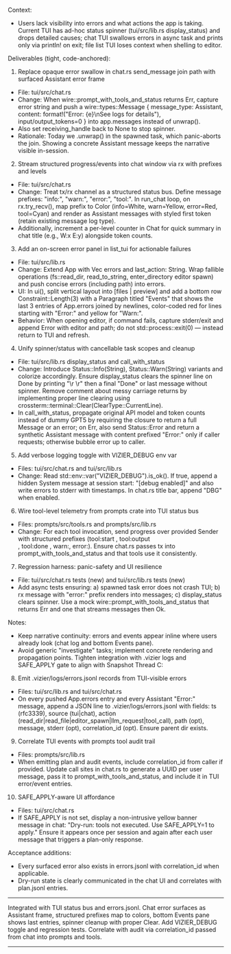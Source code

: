 Context:
- Users lack visibility into errors and what actions the app is taking. Current TUI has ad-hoc status spinner (tui/src/lib.rs display_status) and drops detailed causes; chat TUI swallows errors in async task and prints only via println! on exit; file list TUI loses context when shelling to editor.

Deliverables (tight, code-anchored):

1) Replace opaque error swallow in chat.rs send_message join path with surfaced Assistant error frame
- File: tui/src/chat.rs
- Change: When wire::prompt_with_tools_and_status returns Err, capture error string and push a wire::types::Message { message_type: Assistant, content: format!("Error: {e}\nSee logs for details"), input/output_tokens=0 } into app.messages instead of unwrap().
- Also set receiving_handle back to None to stop spinner.
- Rationale: Today we .unwrap() in the spawned task, which panic-aborts the join. Showing a concrete Assistant message keeps the narrative visible in-session.

2) Stream structured progress/events into chat window via rx with prefixes and levels
- File: tui/src/chat.rs
- Change: Treat tx/rx channel as a structured status bus. Define message prefixes: "info:", "warn:", "error:", "tool:". In run_chat loop, on rx.try_recv(), map prefix to Color (info=White, warn=Yellow, error=Red, tool=Cyan) and render as Assistant messages with styled first token (retain existing message log type).
- Additionally, increment a per-level counter in Chat for quick summary in chat title (e.g., W:x E:y) alongside token counts.

3) Add an on-screen error panel in list_tui for actionable failures
- File: tui/src/lib.rs
- Change: Extend App with Vec<String> errors and last_action: String. Wrap fallible operations (fs::read_dir, read_to_string, enter_directory editor spawn) and push concise errors (including path) into errors.
- UI: In ui(), split vertical layout into [files | preview] and add a bottom row Constraint::Length(3) with a Paragraph titled "Events" that shows the last 3 entries of App.errors joined by newlines, color-coded red for lines starting with "Error:" and yellow for "Warn:".
- Behavior: When opening editor, if command fails, capture stderr/exit and append Error with editor and path; do not std::process::exit(0) — instead return to TUI and refresh.

4) Unify spinner/status with cancellable task scopes and cleanup
- File: tui/src/lib.rs display_status and call_with_status
- Change: Introduce Status::Info(String), Status::Warn(String) variants and colorize accordingly. Ensure display_status clears the spinner line on Done by printing "\r  \r" then a final "Done" or last message without spinner. Remove comment about messy carriage returns by implementing proper line clearing using crossterm::terminal::Clear(ClearType::CurrentLine).
- In call_with_status, propagate original API model and token counts instead of dummy GPT5 by requiring the closure to return a full Message or an error; on Err, also send Status::Error and return a synthetic Assistant message with content prefixed "Error:" only if caller requests; otherwise bubble error up to caller.

5) Add verbose logging toggle with VIZIER_DEBUG env var
- Files: tui/src/chat.rs and tui/src/lib.rs
- Change: Read std::env::var("VIZIER_DEBUG").is_ok(). If true, append a hidden System message at session start: "[debug enabled]" and also write errors to stderr with timestamps. In chat.rs title bar, append "DBG" when enabled.

6) Wire tool-level telemetry from prompts crate into TUI status bus
- Files: prompts/src/tools.rs and prompts/src/lib.rs
- Change: For each tool invocation, send progress over provided Sender<String> with structured prefixes (tool:start <name>, tool:output <summary>, tool:done <name>, warn:<msg>, error:<msg>). Ensure chat.rs passes tx into prompt_with_tools_and_status and that tools use it consistently.

7) Regression harness: panic-safety and UI resilience
- File: tui/src/chat.rs tests (new) and tui/src/lib.rs tests (new)
- Add async tests ensuring: a) spawned task error does not crash TUI; b) rx message with "error:" prefix renders into messages; c) display_status clears spinner. Use a mock wire::prompt_with_tools_and_status that returns Err and one that streams messages then Ok.

Notes:
- Keep narrative continuity: errors and events appear inline where users already look (chat log and bottom Events pane).
- Avoid generic "investigate" tasks; implement concrete rendering and propagation points.
Tighten integration with .vizier logs and SAFE_APPLY gate to align with Snapshot Thread C:

8) Emit .vizier/logs/errors.jsonl records from TUI-visible errors
- Files: tui/src/lib.rs and tui/src/chat.rs
- On every pushed App.errors entry and every Assistant "Error:" message, append a JSON line to .vizier/logs/errors.jsonl with fields: ts (rfc3339), source (tui|chat), action (read_dir|read_file|editor_spawn|llm_request|tool_call), path (opt), message, stderr (opt), correlation_id (opt). Ensure parent dir exists.

9) Correlate TUI events with prompts tool audit trail
- Files: prompts/src/lib.rs
- When emitting plan and audit events, include correlation_id from caller if provided. Update call sites in chat.rs to generate a UUID per user message, pass it to prompt_with_tools_and_status, and include it in TUI error/event entries.

10) SAFE_APPLY-aware UI affordance
- Files: tui/src/chat.rs
- If SAFE_APPLY is not set, display a non-intrusive yellow banner message in chat: "Dry-run: tools not executed. Use SAFE_APPLY=1 to apply." Ensure it appears once per session and again after each user message that triggers a plan-only response.

Acceptance additions:
- Every surfaced error also exists in errors.jsonl with correlation_id when applicable.
- Dry-run state is clearly communicated in the chat UI and correlates with plan.jsonl entries.

---

Integrated with TUI status bus and errors.jsonl. Chat error surfaces as Assistant frame, structured prefixes map to colors, bottom Events pane shows last entries, spinner cleanup with proper Clear. Add VIZIER_DEBUG toggle and regression tests. Correlate with audit via correlation_id passed from chat into prompts and tools.

---

